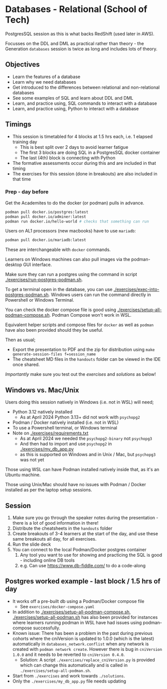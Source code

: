 # Databases - Relational (School of Tech)

PostgresSQL session as this is what backs RedShift (used later in AWS).

Focusses on the DDL and DML as practical rather than theory - the Generation `databases` session is twice as long and includes lots of theory.

## Objectives

- Learn the features of a database
- Learn why we need databases
- Get introduced to the differences between relational and non-relational databases
- See some examples of SQL and learn about DDL and DML
- Learn, and practice using, SQL commands to interact with a database
- Learn, and practice using, Python to interact with a database

## Timings

- This session is timetabled for 4 blocks at 1.5 hrs each, i.e. 1 elapsed training day
    - This is best split over 2 days to avoid learner fatigue
    - The first 3 blocks are doing SQL in a PostgresSQL docker container
    - The last (4th) block is connecting with Python
- The formative assessments occur during this and are included in that timing
- The exercises for this session (done in breakouts) are also included in that time

### Prep - day before

Get the Academites to do the docker (or podman) pulls in advance.

```sh
podman pull docker.io/postgres:latest
podman pull docker.io/adminer:latest
podman run docker.io/hello-world # checks that something can run
```

Users on AL1 processors (new macbooks) have to use `mariadb`:

```sh
podman pull docker.io/mariadb:latest
```

These are interchangeable with `docker` commands.

Learners on Windows machines can also pull images via the podman-desktop GUI interface.

Make sure they can run a postgres using the command in script [./exercises/run-postgres-podman.sh](./exercises/run-postgres-podman.sh).

To get a terminal open in the database, you can use [./exercises/exec-into-postgres-podman.sh](./exercises/exec-into-postgres-podman.sh). Windows users can run the command directly in Powershell or Windows Terminal.

You can check the docker compose file is good using [./exercises/setup-all-podman-compose.sh](./exercises/setup-all-podman-compose.sh). Podman Compose won't work in WSL.

Equivalent helper scripts and compose files for `docker` as well as `podman` have also been provided should they be useful.

Then as usual;

- Export the presentation to PDF and the zip for distribution using `make generate-session-files f=session_name`
- The cheatsheet MD files in the `handouts` folder can be viewed in the IDE once shared.

*Importantly* make sure you test out the *exercises* and *solutions* as below!

## Windows vs. Mac/Unix

Users doing this session natively in Windows (i.e. not in WSL) will need;

- Python 3.12 natively installed
    - As at April 2024 Python 3.13+ did not work with `psychopg2`
- Podman / Docker natively installed (i.e. not in WSL)
- To use a Powershell terminal, or Windows terminal
- Note on [./exercises/requirements.txt](./exercises/requirements.txt)
    - As at April 2024 we needed the `psychopg2-binary` not `psychopg3`
    - And then had to import and use `psychopg2` in [./exercises/my_db_app.py](./exercises/my_db_app.py)
    - as this is supported on Windows and in Unix / Mac, but `psychopg3` was not yet

Those using WSL can have Podman installed natively inside that, as it's an Ubuntu machine.

Those using Unix/Mac should have no issues with Podman / Docker installed as per the laptop setup sessions.

## Session

1. Make sure you go through the speaker notes during the presentation - there is a lot of good information in there!
1. Distribute the cheatsheets in the `handouts` folder
1. Create breakouts of 3-4 learners at the start of the day, and use these same breakouts all day, for all exercises.
1. Run the slide deck
1. You can connect to the local Podman/Docker postgres container
    1. Any tool you want to use for showing and practicing the SQL is good - including online DB tools
    1. e.g. Can use https://www.db-fiddle.com/ to do a code-along

## Postgres worked example - last block / 1.5 hrs of day

- It works off a pre-built db using a Podman/Docker compose file
    - See `exercises/docker-compose.yaml`
- In addition to [./exercises/setup-all-podman-compose.sh](./exercises/setup-all-podman-compose.sh), [./exercises/setup-all-podman.sh](./exercises/setup-all-podman.sh) has also been provided for instances where learners running podman in WSL have had issues using podman-compose successfully.
- Known issue: There has been a problem in the past during previous cohorts where the cniVersion is updated to 1.0.0 (which is the latest) automatically in `databases_network.conflist` when any network is created with `podman network create`. However there is bug in `cniVersion 1.0.0` and it needs to be reverted to `cniVersion 0.4.0`.
    - Solution: A script `./exercises/replace_cniVersion.py` is provided which can change this automatically and is called in `./exercises/setup-all-podman.sh`.
- Start from `./exercises` and work towards `./solutions`.
- Only the `./exercises/my_db_app.py` file needs updating
